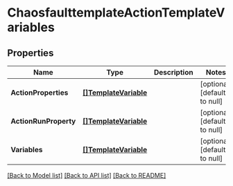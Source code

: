 # ChaosfaulttemplateActionTemplateVariables

## Properties
Name | Type | Description | Notes
------------ | ------------- | ------------- | -------------
**ActionProperties** | [**[]TemplateVariable**](template.Variable.md) |  | [optional] [default to null]
**ActionRunProperty** | [**[]TemplateVariable**](template.Variable.md) |  | [optional] [default to null]
**Variables** | [**[]TemplateVariable**](template.Variable.md) |  | [optional] [default to null]

[[Back to Model list]](../README.md#documentation-for-models) [[Back to API list]](../README.md#documentation-for-api-endpoints) [[Back to README]](../README.md)

